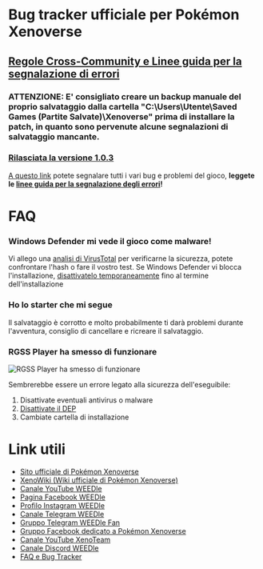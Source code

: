 # Bug tracker ufficiale per Pokémon Xenoverse
## [Regole Cross-Community e Linee guida per la segnalazione di errori](https://www.xenoteam.it/rules.php)

### ATTENZIONE: E' consigliato creare un backup manuale del proprio salvataggio dalla cartella "C:\Users\Utente\Saved Games (Partite Salvate)\Xenoverse" prima di installare la patch, in quanto sono pervenute alcune segnalazioni di salvataggio mancante.

### [Rilasciata la versione 1.0.3](https://github.com/fuji97/pokemon-xenoverse-tracker/releases/tag/1.0.4)

[A questo link](https://github.com/fuji97/pokemon-xenoverse-tracker/issues) potete segnalare tutti i vari bug e problemi del gioco, __leggete le [linee guida per la segnalazione degli errori](https://www.xenoteam.it/rules.php)!__

# FAQ
### Windows Defender mi vede il gioco come malware!
Vi allego una [analisi di VirusTotal](https://www.virustotal.com/#/file/d5210be6c3f1a1ee383bd9ee7b2e4f6802ad736c676c51450ae9156a8904bb8b) per verificarne la sicurezza, potete confrontare l'hash o fare il vostro test.
Se Windows Defender vi blocca l'installazione, [disattivatelo temporaneamente](https://www.aranzulla.it/come-disinstallare-windows-defender-924752.html#chapter1) fino al termine dell'installazione
### Ho lo starter che mi segue
Il salvataggio è corrotto e molto probabilmente ti darà problemi durante l'avventura, consiglio di cancellare e ricreare il salvataggio.
### RGSS Player ha smesso di funzionare
![RGSS Player ha smesso di funzionare](https://user-images.githubusercontent.com/31793552/30238777-3537d898-954e-11e7-8f52-841df9bcbe97.png)

Sembrerebbe essere un errore legato alla sicurezza dell'eseguibile:
1. Disattivate eventuali antivirus o malware
2. [Disattivate il DEP](http://www.thewindowsclub.com/disable-data-execution-prevention)
3. Cambiate cartella di installazione

# Link utili
- [Sito ufficiale di Pokémon Xenoverse](https://www.xenoteam.it)
- [XenoWiki (Wiki ufficiale di Pokémon Xenoverse)](https://www.xenoteam.it/xenowiki/)
- [Canale YouTube WEEDle](https://www.youtube.com/user/WEEDleSmokers)
- [Pagina Facebook WEEDle](https://www.facebook.com/smokeWEEDle/)
- [Profilo Instagram WEEDle](https://www.instagram.com/weedlechannel/)
- [Canale Telegram WEEDle](https://t.me/smokeweedle)
- [Gruppo Telegram WEEDle Fan](https://t.me/weedlefan)
- [Gruppo Facebook dedicato a Pokémon Xenoverse](https://www.facebook.com/groups/503672406453306/)
- [Canale YouTube XenoTeam](https://www.youtube.com/channel/UCm3NXbTqIpJeZ4_JCfdRVWA)
- [Canale Discord WEEDle](https://discord.gg/tCweMtA)
- [FAQ e Bug Tracker](https://github.com/fuji97/pokemon-xenoverse-tracker)
